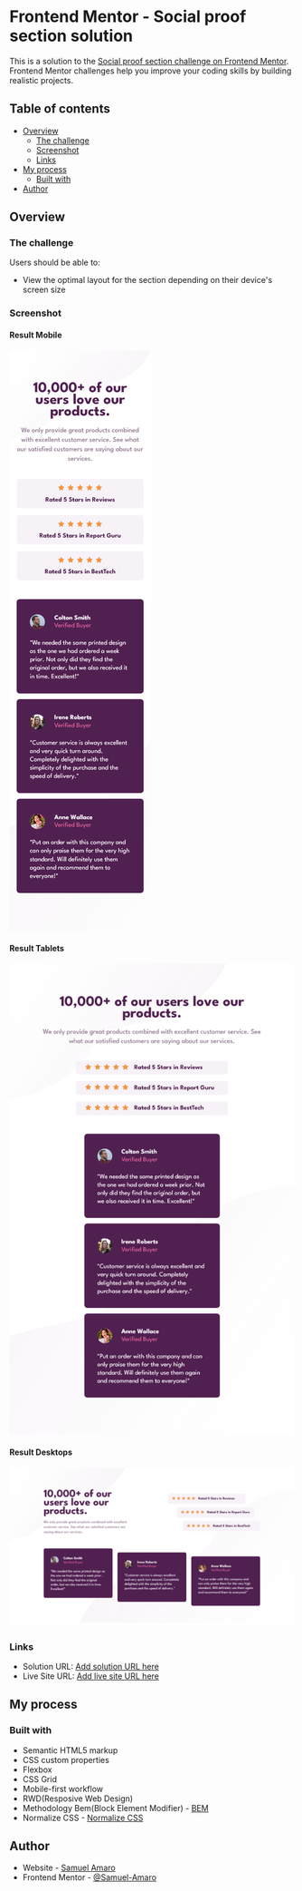 # Frontend Mentor - Social proof section solution

This is a solution to the [Social proof section challenge on Frontend Mentor](https://www.frontendmentor.io/challenges/social-proof-section-6e0qTv_bA). Frontend Mentor challenges help you improve your coding skills by building realistic projects. 

## Table of contents

- [Overview](#overview)
  - [The challenge](#the-challenge)
  - [Screenshot](#screenshot)
  - [Links](#links)
- [My process](#my-process)
  - [Built with](#built-with)
- [Author](#author)

## Overview

### The challenge

Users should be able to:

- View the optimal layout for the section depending on their device's screen size

### Screenshot

#### Result Mobile

![](./printscreens/result-mobile.png)

#### Result Tablets

![](./printscreens/result-tablet.png)

#### Result Desktops

![](./printscreens/desktop-result.png)

### Links

- Solution URL: [Add solution URL here](https://your-solution-url.com)
- Live Site URL: [Add live site URL here](https://your-live-site-url.com)

## My process

### Built with

- Semantic HTML5 markup
- CSS custom properties
- Flexbox
- CSS Grid
- Mobile-first workflow
- RWD(Resposive Web Design)
- Methodology Bem(Block Element Modifier) - [BEM](http://getbem.com/introduction/)
- Normalize CSS - [Normalize CSS](https://necolas.github.io/normalize.css/)

## Author

- Website - [Samuel Amaro](https://www.linkedin.com/feed/)
- Frontend Mentor - [@Samuel-Amaro](https://www.frontendmentor.io/profile/Samuel-Amaro)
